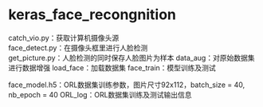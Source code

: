 # keras_face_recongnition

catch_vio.py：获取计算机摄像头源  
face_detect.py：在摄像头框里进行人脸检测  
get_picture.py：人脸检测的同时保存人脸图片为样本
data_aug：对原始数据集进行数据增强
load_face：加载数据集
face_train：模型训练及测试

face_model.h5：ORL数据集训练参数，图片尺寸92x112，batch_size = 40, nb_epoch = 40
ORL_log：ORL数据集训练及测试输出信息